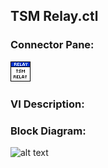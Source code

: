 ## **TSM Relay.ctl**
### Connector Pane:
![alt text](/docs/images/Instrument%20Control/Relay/Pin%20Map/TSM%20Relay.ctlc.png "TSM Relay.ctl connector pane")

### VI Description:


### Block Diagram:
![alt text](/docs/images/Instrument%20Control/Relay/Pin%20Map/TSM%20Relay.ctld.png "TSM Relay.ctl block diagram")

